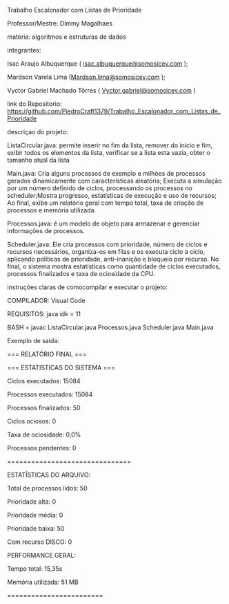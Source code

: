 Trabalho Escalonador com Listas de Prioridade

Professor/Mestre: Dimmy Magalhaes 

materia: algoritmos e estruturas de dados 

integrantes: 

Isac Araujo Albuquerque ( isac.albuquerque@somosicev.com );

Mardson Varela Lima (Mardson.lima@somosicev.com ); 

Vyctor Gabriel Machado Tôrres ( Vyctor.gabriel@somosicev.com ) 




link do Repositorio: https://github.com/PiedroCraft1379/Trabalho_Escalonador_com_Listas_de_Prioridade

descriçao do projeto: 

ListaCircular.java: permite inserir no fim da lista, remover do inicio e fim, exibir todos os elementos da lista, verificar se a lista esta vazia, obter o tamanho atual da lista 

Main.java: Cria alguns processos de exemplo e milhões de processos gerados dinamicamente com características aleatória; Executa a simulação por um número definido de ciclos, processando os processos no scheduler;Mostra progresso, estatísticas de execução e uso de recursos; Ao final, exibe um relatório geral com tempo total, taxa de criação de processos e memória utilizada.

Processos.java: é um modelo de objeto para armazenar e gerenciar informações de processos.

Scheduler.java: Ele cria processos com prioridade, número de ciclos e recursos necessários, organiza-os em filas e os executa ciclo a ciclo, aplicando políticas de prioridade, anti-inanição e bloqueio por recurso. No final, o sistema mostra estatísticas como quantidade de ciclos executados, processos finalizados e taxa de ociosidade da CPU.

instruções claras de comocompilar e executar o projeto:

COMPILADOR: Visual Code

REQUISITOS: java idk  = 11

BASH = javac ListaCircular.java Processos.java Scheduler.java Main.java

Exemplo de saida:

=== RELATÓRIO FINAL ===

=== ESTATISTICAS DO SISTEMA ===

Ciclos executados: 15084

Processos executados: 15084

Processos finalizados: 50

Ciclos ociosos: 0

Taxa de ociosidade: 0,0%

Processos pendentes: 0

===============================

ESTATÍSTICAS DO ARQUIVO:

   Total de processos lidos: 50
   
   Prioridade alta: 0
   
   Prioridade média: 0

   
   Prioridade baixa: 50
   
   
   Com recurso DISCO: 0

PERFORMANCE GERAL:

   Tempo total: 15,35s
   
   Memória utilizada: 51 MB

========================




